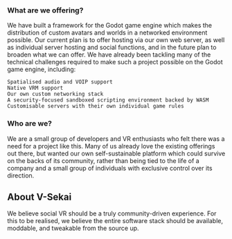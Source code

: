 ### What are we offering?

We have built a framework for the Godot game engine which makes the distribution of custom avatars and worlds in a networked environment possible. Our current plan is to offer hosting via our own web server, as well as individual server hosting and social functions, and in the future plan to broaden what we can offer. We have already been tackling many of the technical challenges required to make such a project possible on the Godot game engine, including:

    Spatialised audio and VOIP support
    Native VRM support
    Our own custom networking stack
    A security-focused sandboxed scripting environment backed by WASM
    Customisable servers with their own individual game rules

### Who are we?

We are a small group of developers and VR enthusiasts who felt there was a need for a project like this. Many of us already love the existing offerings out there, but wanted our own self-sustainable platform which could survive on the backs of its community, rather than being tied to the life of a company and a small group of individuals with exclusive control over its direction.

## About V-Sekai

We believe social VR should be a truly community-driven experience. For this to be realised, we believe the entire software stack should be available, moddable, and tweakable from the source up.

